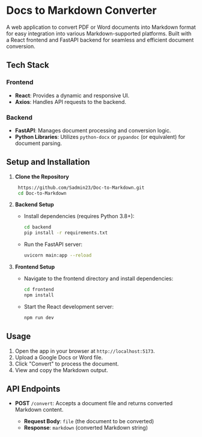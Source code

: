 # Docs to Markdown Converter

A web application to convert PDF or Word documents into Markdown format for easy integration into various Markdown-supported platforms. Built with a React frontend and FastAPI backend for seamless and efficient document conversion.

## Tech Stack

### Frontend

- **React**: Provides a dynamic and responsive UI.
- **Axios**: Handles API requests to the backend.

### Backend

- **FastAPI**: Manages document processing and conversion logic.
- **Python Libraries**: Utilizes `python-docx` or `pypandoc` (or equivalent) for document parsing.

## Setup and Installation

1. **Clone the Repository**

   ```bash
    https://github.com/Sadmin23/Doc-to-Markdown.git
    cd Doc-to-Markdown
   ```

2. **Backend Setup**

   - Install dependencies (requires Python 3.8+):
     ```bash
     cd backend
     pip install -r requirements.txt
     ```
   - Run the FastAPI server:
     ```bash
     uvicorn main:app --reload
     ```

3. **Frontend Setup**

   - Navigate to the frontend directory and install dependencies:
     ```bash
     cd frontend
     npm install
     ```
   - Start the React development server:
     ```bash
     npm run dev
     ```

## Usage

1. Open the app in your browser at `http://localhost:5173`.
2. Upload a Google Docs or Word file.
3. Click "Convert" to process the document.
4. View and copy the Markdown output.

## API Endpoints

- **POST** `/convert`: Accepts a document file and returns converted Markdown content.

  - **Request Body**: `file` (the document to be converted)
  - **Response**: `markdown` (converted Markdown string)
